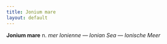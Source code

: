```yaml
---
title: Jonium mare
layout: default
---
```


**Jonium mare** n. *mer Ionienne — Ionian Sea — Ionische Meer*